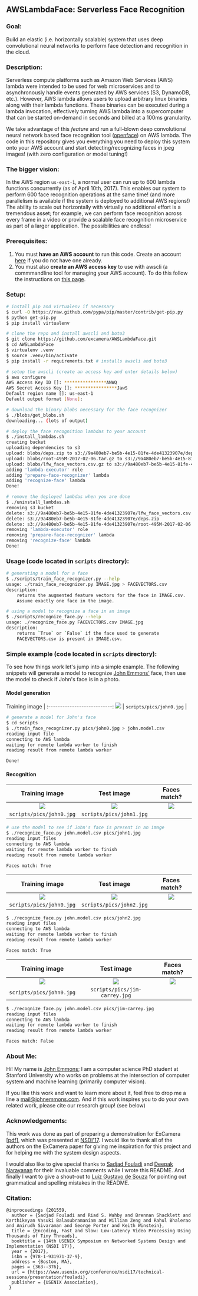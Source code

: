 AWSLambdaFace: Serverless Face Recognition
---

### Goal:

Build an elastic (i.e. horizontally scalable) system that uses deep
convolutional neural networks to perform face detection and recognition in the
cloud.

### Description:

Serverless compute platforms such as Amazon Web Services (AWS) lambda were
intended to be used for web microservices and to asynchronously handle events
generated by AWS services (S3, DynamoDB, etc.). However, AWS lambda allows users
to upload arbitrary linux binaries along with their lambda functions. These
binaries can be executed during a lambda invocation, effectively turning AWS
lambda into a supercomputer that can be started on-demand in seconds and billed
at a 100ms granularity.

We take advantage of this *feature* and run a full-blown deep convolutional
neural network based face recognition tool
([openface](https://cmusatyalab.github.io/openface/)) on AWS lambda. The code in
this repository gives you everything you need to deploy this system onto your
AWS account and start detecting/recognizing faces in jpeg images! (with zero
configuration or model tuning!)

### The bigger vision:

In the AWS region `us-east-1`, a normal user can run up to 600 lambda functions
concurrently (as of April 10th, 2017). This enables our system to perform 600
face recognition operations at the same time! (and more parallelism is available
if the system is deployed to additional AWS regions!) The ability to scale out
horizontally with virtually no additional effort is a tremendous asset; for
example, we can perform face recognition across every frame in a video or
provide a scalable face recognition microservice as part of a larger
application. The possibilities are endless!
<!-- (and check out [ExCamera](http://ex.camera) if you want a glimpse of some
of these possibilities!) -->

### Prerequisites:

1. You must **have an AWS account** to run this code. Create an account [here](http://aws.amazon.com) if you do not have one already.
2. You must also **create an AWS access key** to use with awscli (a commmandline tool for managing your AWS account). To do this follow the instructions on [this page](http://docs.aws.amazon.com/general/latest/gr/managing-aws-access-keys.html).

### Setup:

```bash
# install pip and virtualenv if necessary
$ curl -O https://raw.github.com/pypa/pip/master/contrib/get-pip.py
$ python get-pip.py
$ pip install virtualenv

# clone the repo and install awscli and boto3
$ git clone https://github.com/excamera/AWSLambdaFace.git
$ cd AWSLambdaFace
$ virtualenv .venv
$ source .venv/bin/activate
$ pip install -r requirements.txt # installs awscli and boto3

# setup the awscli (create an access key and enter details below)
$ aws configure
AWS Access Key ID []: ****************ANWQ
AWS Secret Access Key []: ****************JawS
Default region name []: us-east-1
Default output format [None]:

# download the binary blobs necessary for the face recognizer
$ ./blobs/get_blobs.sh
downloading... (lots of output)

# deploy the face recognition lambdas to your account
$ ./install_lambdas.sh
creating bucket
uploading dependencies to s3
upload: blobs/deps.zip to s3://9a480eb7-be5b-4e15-81fe-4de41323907e/deps.zip
upload: blobs/root-495M-2017-02-06.tar.gz to s3://9a480eb7-be5b-4e15-81fe-4de41323907e/root-495M-2017-02-06.tar.gz
upload: blobs/lfw_face_vectors.csv.gz to s3://9a480eb7-be5b-4e15-81fe-4de41323907e/lfw_face_vectors.csv.gz
adding 'lambda-executor' role
adding 'prepare-face-recognizer' lambda
adding 'recognize-face' lambda
Done!
```

```bash
# remove the deployed lambdas when you are done
$ ./uninstall_lambdas.sh
removing s3 bucket
delete: s3://9a480eb7-be5b-4e15-81fe-4de41323907e/lfw_face_vectors.csv.gz
delete: s3://9a480eb7-be5b-4e15-81fe-4de41323907e/deps.zip
delete: s3://9a480eb7-be5b-4e15-81fe-4de41323907e/root-495M-2017-02-06.tar.gz
removing 'lambda-executor' role
removing 'prepare-face-recognizer' lambda
removing 'recognize-face' lambda
Done!
```

### Usage (code located in `scripts` directory):

```bash
# generating a model for a face
$ ./scripts/train_face_recognizer.py --help
usage: ./train_face_recognizer.py IMAGE.jpg > FACEVECTORS.csv
description:
    returns the augmented feature vectors for the face in IMAGE.csv.
    Assume exactly one face in the image.

# using a model to recognize a face in an image
$ ./scripts/recognize_face.py --help
usage: ./recognize_face.py FACEVECTORS.csv IMAGE.jpg
description:
    returns `True` or `False` if the face used to generate
    FACEVECTORS.csv is present in IMAGE.csv.
```

### Simple example (code located in `scripts` directory):

To see how things work let's jump into a simple example. The following snippets
will generate a model to recognize [John Emmons'](http://johnemmons.com) face,
then use the model to check if John's face is in a photo.

#### Model generation

Training image              |
:---------------------------:
![](README.pics/john0.jpg)  |
`scripts/pics/john0.jpg`    |

```bash
# generate a model for John's face
$ cd scripts
$ ./train_face_recognizer.py pics/john0.jpg > john.model.csv
reading input file
connecting to AWS lambda
waiting for remote lambda worker to finish
reading result from remote lambda worker

Done!
```

#### Recognition

Training image              | Test image                 | Faces match?
:--------------------------:|:--------------------------:|:----------------------------:
![](README.pics/john0.jpg)  | ![](README.pics/john1.jpg) | ![](README.pics/correct.jpg)
`scripts/pics/john0.jpg`    | `scripts/pics/john1.jpg`   | 

```bash
# use the model to see if John's face is present in an image
$ ./recognize_face.py john.model.csv pics/john1.jpg
reading input files
connecting to AWS lambda
waiting for remote lambda worker to finish
reading result from remote lambda worker

Faces match: True
```

Training image              | Test image                 | Faces match?
:--------------------------:|:--------------------------:|:----------------------------:
![](README.pics/john0.jpg)  | ![](README.pics/john2.jpg) | ![](README.pics/correct.jpg)
`scripts/pics/john0.jpg`    | `scripts/pics/john2.jpg`   | 

```bash
$ ./recognize_face.py john.model.csv pics/john2.jpg
reading input files
connecting to AWS lambda
waiting for remote lambda worker to finish
reading result from remote lambda worker

Faces match: True
```
Training image              | Test image                     | Faces match?
:--------------------------:|:------------------------------:|:----------------------------: 
![](README.pics/john0.jpg) | ![](README.pics/jim-carrey.jpg) | ![](README.pics/incorrect.jpg)
`scripts/pics/john0.jpg`    | `scripts/pics/jim-carrey.jpg`  | 

```bash
$ ./recognize_face.py john.model.csv pics/jim-carrey.jpg
reading input files
connecting to AWS lambda
waiting for remote lambda worker to finish
reading result from remote lambda worker

Faces match: False
```

### About Me:

Hi! My name is [John Emmons](http://johnemmons.com); I am a computer science PhD
student at Stanford University who works on problems at the intersection of
computer system and machine learning (primarily computer vision).

If you like this work and want to learn more about it, feel free to drop me a
line a [mail@johnemmons.com](mailto:mail@johnemmons.com). And if this work
inspires you to do your own related work, please cite our research group! (see
below)

### Acknowledgements:

This work was done as part of preparing a demonstration for ExCamera
[[pdf](https://www.usenix.org/system/files/conference/nsdi17/nsdi17-fouladi.pdf)],
which was presented at [NSDI'17](https://www.usenix.org/conference/nsdi17). I
would like to thank all of the authors on the ExCamera paper for giving me
inspiration for this project and for helping me with the system design aspects.

I would also like to give special thanks to [Sadjad Fouladi](http://sadjad.org/)
and [Deepak Narayanan](http://cs.stanford.edu/~deepakn/) for their invaluable
comments while I wrote this README. And finally I want to give a shout-out to
[Luiz Gustavo de Souza](https://github.com/luicaps) for pointing out grammatical
and spelling mistakes in the README.

### Citation:

```
@inproceedings {201559,
  author = {Sadjad Fouladi and Riad S. Wahby and Brennan Shacklett and Karthikeyan Vasuki Balasubramaniam and William Zeng and Rahul Bhalerao and Anirudh Sivaraman and George Porter and Keith Winstein},
  title = {Encoding, Fast and Slow: Low-Latency Video Processing Using Thousands of Tiny Threads},
  booktitle = {14th USENIX Symposium on Networked Systems Design and Implementation (NSDI 17)},
  year = {2017},
  isbn = {978-1-931971-37-9},
  address = {Boston, MA},
  pages = {363--376},
  url = {https://www.usenix.org/conference/nsdi17/technical-sessions/presentation/fouladi},
  publisher = {USENIX Association},
 }
 ```